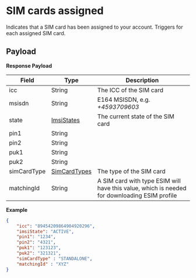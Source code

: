 # SIM cards assigned

Indicates that a SIM card has been assigned to your account. Triggers for each assigned SIM card.

## Payload

**Response Payload**

Field        | Type          | Description
------------ | ------------- | ------------
icc | String | The ICC of the SIM card
msisdn | String | E164 MSISDN, e.g. *+4593709603*
state | [ImsiStates](/general-information/data-types/#imsistates) | The current state of the SIM card
pin1 | String |
pin2 | String |
puk1 | String |
puk2 | String |
simCardType | [SimCardTypes](/general-information/data-types/#simcardtypes) | The type of the SIM card
matchingId | String | A SIM card with type ESIM will have this value, which is needed for downloading ESIM profile

**Example**

```json
{
    "icc": "89454209864904920296",
    "imsiState": "ACTIVE",
    "pin1": "1234",
    "pin2": "4321",
    "puk1": "123123",
    "puk2": "321321",
    "simCardType" : "STANDALONE",
    "matchingId" : "XYZ"
}
```
